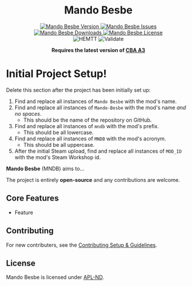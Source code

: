 <!-- If you want to make changes to this README, you need to also modify the README.md in the docs folder as well -->

<h1 align="center">Mando Besbe</h1>
<p align="center">
    <a href="https://github.com/DartsArmaMods/Mando-Besbe/releases/latest">
        <img src="https://img.shields.io/badge/Version-0.0.0-blue?style=flat-square" alt="Mando Besbe Version">
    </a>
    <a href="https://github.com/DartsArmaMods/Mando-Besbe/issues">
        <img src="https://img.shields.io/github/issues-raw/DartsArmaMods/Mando-Besbe.svg?style=flat-square&label=Issues" alt="Mando Besbe Issues">
    </a>
    <a href="https://steamcommunity.com/sharedfiles/filedetails/?id=MOD_ID">
        <img src="https://img.shields.io/steam/downloads/MOD_ID.svg?style=flat-square&label=Downloads" alt="Mando Besbe Downloads">
    </a>
    <a href="https://github.com/DartsArmaMods/Mando-Besbe/blob/master/LICENSE">
        <img src="https://img.shields.io/badge/License-APL ND-red?style=flat-square" alt="Mando Besbe License">
    </a>
    <br>
    <img src="https://img.shields.io/github/actions/workflow/status/DartsArmaMods/Mando-Besbe/hemtt.yml?style=flat-square&label=HEMTT" alt="HEMTT">
    <img src="https://img.shields.io/github/actions/workflow/status/DartsArmaMods/Mando-Besbe/arma.yml?style=flat-square&label=Validate" alt="Validate">
</p>

<p align="center">
    <b>Requires the latest version of <a href="https://github.com/CBATeam/CBA_A3/releases/latest">CBA A3</a></b>
</p>

# Initial Project Setup!
Delete this section after the project has been initially set up:
1. Find and replace all instances of `Mando Besbe` with the mod's name.
2. Find and replace all instances of `Mando-Besbe` with the mod's name *and no spaces*.
   - This should be the name of the repository on GitHub.
3. Find and replace all instances of `mndb` with the mod's prefix.
   - This should be all lowercase.
4. Find and replace all instances of `MNDB` with the mod's acronym.
   - This should be all uppercase.
5. After the initial Steam upload, find and replace all instances of `MOD_ID` with the mod's Steam Workshop id.

**Mando Besbe** (MNDB) aims to...

The project is entirely **open-source** and any contributions are welcome.

## Core Features
- Feature

## Contributing
For new contributers, see the [Contributing Setup & Guidelines](./.github/CONTRIBUTING.md).

## License
Mando Besbe is licensed under [APL-ND](./LICENSE.md).